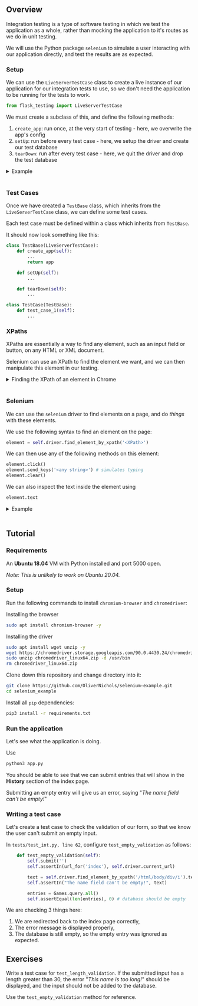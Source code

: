 ## Overview

Integration testing is a type of software testing in which we test the application as a whole, rather than mocking the application to it's routes as we do in unit testing.  

We will use the Python package `selenium` to simulate a user interacting with our application directly, and test the results are as expected.  

### Setup

We can use the `LiveServerTestCase` class to create a live instance of our application for our integration tests to use, so we don't need the application to be running for the tests to work.

```py
from flask_testing import LiveServerTestCase
```

We must create a subclass of this, and define the following methods:

1. `create_app`: run once, at the very start of testing - here, we overwrite the app's config
2. `setUp`: run before every test case - here, we setup the driver and create our test database
3. `tearDown`: run after every test case - here, we quit the driver and drop the test database

<details>
<summary>Example</summary>

```py
from selenium import webdriver
from flask_testing import LiveServerTestCase
from application import app, db

class TestBase(LiveServerTestCase):
    def create_app(self):
        app.config['SQLALCHEMY_DATABASE_URI'] = "sqlite:///test.db" # change to a test sqlite database
        return app

    def setUp(self):
        chrome_options = webdriver.chrome.options.Options()
        chrome_options.add_argument('--headless') # must be headless

        self.driver = webdriver.Chrome(options=chrome_options) 

        db.create_all() # create schema before we try to get the page
        self.driver.get(f'http://localhost:5000/')

    def tearDown(self):
        self.driver.quit()
        db.drop_all()
```


*Note: in order to use Selenium, we must have a browser and driver installed. See the tutorial for installation steps.*

</details>
<br/>


### Test Cases

Once we have created a `TestBase` class, which inherits from the `LiveServerTestCase` class, we can define some test cases.

Each test case must be defined within a class which inherits from `TestBase`. 

It should now look something like this:

```py
class TestBase(LiveServerTestCase):
    def create_app(self):
        ...
        return app

    def setUp(self):
        ...

    def tearDown(self):
        ...

class TestCase(TestBase):
    def test_case_1(self):
        ...
```

### XPaths

XPaths are essentially a way to find any element, such as an input field or button, on any HTML or XML document. 

Selenium can use an XPath to find the element we want, and we can then manipulate this element in our testing.

<details>
<summary>Finding the XPath of an element in Chrome</summary>

Once your application is running, navigate to the page the element belongs to and complete the following steps:

1. Right click on the element, and click `Inspect`. The HTML for the element should pop up.
2. Right click on the HTML for the element in the inspect tab, it should be highlighted.
3. Choose `Copy`, and then `Copy XPath`.

[![Image from Gyazo](https://i.gyazo.com/a51aa3f28708f1754a7ffc13f269a384.gif)](https://gyazo.com/a51aa3f28708f1754a7ffc13f269a384)

</details>
<br/>

### Selenium

We can use the `selenium` driver to find elements on a page, and do *things* with these elements.

We use the following syntax to find an element on the page:
```py
element = self.driver.find_element_by_xpath('<XPath>')
```

We can then use any of the following methods on this element:
```py
element.click()
element.send_keys('<any string>') # simulates typing
element.clear()
```

We can also inspect the text inside the element using
```py
element.text
```

<details>
<summary>Example</summary>

Let's assume our application has an input box on the `/create` route. When this box is submitted, the user is directed to `/index`.

```py
from selenium import webdriver
from flask_testing import LiveServerTestCase
from application import app, db

class TestBase(LiveServerTestCase):
    ...

class TestCreate(TestBase):
    def test_create(self):
        self.driver.get(f'http://localhost:5000/create') # go to /create route

        input_box = self.driver.find_element_by_xpath('//*[@id="name"]')
        input_box.send_keys('Hello World')

        self.driver.find_element_by_xpath('//*[@id="submit"]').click() # submit field

        assert self.driver.current_url == 'http://localhost:5000/index'
```

*Note: `LiveServerTestCase` has built in methods for `assertEqual`, `assertIn`, etc. that we may choose to use instead of `assert`.*
</details>

<br/>


## Tutorial

### Requirements

An **Ubuntu 18.04** VM with Python installed and port 5000 open. 

*Note: This is unlikely to work on Ubuntu 20.04.*

### Setup

Run the following commands to install `chromium-browser` and `chromedriver`:

Installing the browser
```bash
sudo apt install chromium-browser -y
```

Installing the driver
```bash
sudo apt install wget unzip -y
wget https://chromedriver.storage.googleapis.com/90.0.4430.24/chromedriver_linux64.zip
sudo unzip chromedriver_linux64.zip -d /usr/bin
rm chromedriver_linux64.zip
```

Clone down this repository and change directory into it:
```bash
git clone https://github.com/OliverNichols/selenium-example.git
cd selenium_example
```

Install all `pip` dependencies:
```bash 
pip3 install -r requirements.txt
```

### Run the application

Let's see what the application is doing.

Use
```py
python3 app.py
```

You should be able to see that we can submit entries that will show in the **History** section of the index page.

Submitting an empty entry will give us an error, saying "*The name field can't be empty!*"

### Writing a test case

Let's create a test case to check the validation of our form, so that we know the user can't submit an empty input.

In `tests/test_int.py, line 62`, configure `test_empty_validation` as follows:

```py
    def test_empty_validation(self):
        self.submit('')
        self.assertIn(url_for('index'), self.driver.current_url)

        text = self.driver.find_element_by_xpath('/html/body/div/i').text
        self.assertIn("The name field can't be empty!", text)

        entries = Games.query.all()
        self.assertEqual(len(entries), 0) # database should be empty
```

We are checking 3 things here:
1. We are redirected back to the index page correctly,
2. The error message is displayed properly,
3. The database is still empty, so the empty entry was ignored as expected.

## Exercises

Write a test case for `test_length_validation`. If the submitted input has a length greater than 30, the error "*This name is too long!*" should be displayed, and the input should not be added to the database.

Use the `test_empty_validation` method for reference.